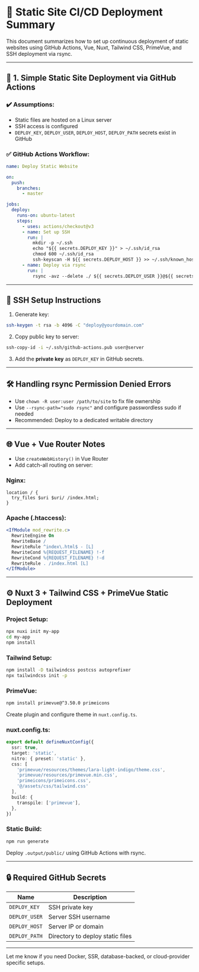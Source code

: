 # 🚀 Static Site CI/CD Deployment Summary

This document summarizes how to set up continuous deployment of static websites using GitHub Actions, Vue, Nuxt, Tailwind CSS, PrimeVue, and SSH deployment via rsync.

---

## 🧩 1. Simple Static Site Deployment via GitHub Actions

### ✔️ Assumptions:
- Static files are hosted on a Linux server
- SSH access is configured
- `DEPLOY_KEY`, `DEPLOY_USER`, `DEPLOY_HOST`, `DEPLOY_PATH` secrets exist in GitHub

### ✅ GitHub Actions Workflow:
```yaml
name: Deploy Static Website

on:
  push:
    branches:
      - master

jobs:
  deploy:
    runs-on: ubuntu-latest
    steps:
      - uses: actions/checkout@v3
      - name: Set up SSH
        run: |
          mkdir -p ~/.ssh
          echo "${{ secrets.DEPLOY_KEY }}" > ~/.ssh/id_rsa
          chmod 600 ~/.ssh/id_rsa
          ssh-keyscan -H ${{ secrets.DEPLOY_HOST }} >> ~/.ssh/known_hosts
      - name: Deploy via rsync
        run: |
          rsync -avz --delete ./ ${{ secrets.DEPLOY_USER }}@${{ secrets.DEPLOY_HOST }}:${{ secrets.DEPLOY_PATH }}
```

---

## 🔐 SSH Setup Instructions

1. Generate key:
```bash
ssh-keygen -t rsa -b 4096 -C "deploy@yourdomain.com"
```

2. Copy public key to server:
```bash
ssh-copy-id -i ~/.ssh/github-actions.pub user@server
```

3. Add the **private key** as `DEPLOY_KEY` in GitHub secrets.

---

## 🛠️ Handling rsync Permission Denied Errors

- Use `chown -R user:user /path/to/site` to fix file ownership
- Use `--rsync-path="sudo rsync"` and configure passwordless sudo if needed
- Recommended: Deploy to a dedicated writable directory

---

## 🌐 Vue + Vue Router Notes

- Use `createWebHistory()` in Vue Router
- Add catch-all routing on server:

### Nginx:
```nginx
location / {
  try_files $uri $uri/ /index.html;
}
```

### Apache (.htaccess):
```apache
<IfModule mod_rewrite.c>
  RewriteEngine On
  RewriteBase /
  RewriteRule ^index\.html$ - [L]
  RewriteCond %{REQUEST_FILENAME} !-f
  RewriteCond %{REQUEST_FILENAME} !-d
  RewriteRule . /index.html [L]
</IfModule>
```

---

## ⚙️ Nuxt 3 + Tailwind CSS + PrimeVue Static Deployment

### Project Setup:
```bash
npx nuxi init my-app
cd my-app
npm install
```

### Tailwind Setup:
```bash
npm install -D tailwindcss postcss autoprefixer
npx tailwindcss init -p
```

### PrimeVue:
```bash
npm install primevue@^3.50.0 primeicons
```

Create plugin and configure theme in `nuxt.config.ts`.

### nuxt.config.ts:
```ts
export default defineNuxtConfig({
  ssr: true,
  target: 'static',
  nitro: { preset: 'static' },
  css: [
    'primevue/resources/themes/lara-light-indigo/theme.css',
    'primevue/resources/primevue.min.css',
    'primeicons/primeicons.css',
    '@/assets/css/tailwind.css'
  ],
  build: {
    transpile: ['primevue'],
  },
})
```

### Static Build:
```bash
npm run generate
```

Deploy `.output/public/` using GitHub Actions with rsync.

---

## 🔒 Required GitHub Secrets

| Name           | Description                     |
|----------------|---------------------------------|
| `DEPLOY_KEY`   | SSH private key                 |
| `DEPLOY_USER`  | Server SSH username             |
| `DEPLOY_HOST`  | Server IP or domain             |
| `DEPLOY_PATH`  | Directory to deploy static files|

---

Let me know if you need Docker, SSR, database-backed, or cloud-provider specific setups.
